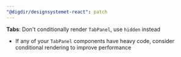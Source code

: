 ```yaml
---
"@digdir/designsystemet-react": patch
---
```


**Tabs**: Don't conditionally render `TabPanel`, use `hidden` instead
- If any of your `TabPanel` components have heavy code, consider conditional rendering to improve performance
